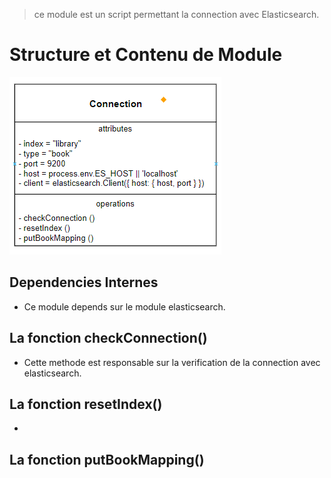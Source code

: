 > ce module est un script permettant la connection avec Elasticsearch.

# Structure et Contenu de Module

![connection_Module](https://github.com/Nhaila-Abdessamad/Full-text-search-docs-noCodeV/blob/main/Server/figs/connection.PNG)


## Dependencies  Internes
- Ce module depends sur le module elasticsearch.


## La fonction checkConnection()
- Cette methode est responsable sur la verification de la connection avec elasticsearch.



## La fonction resetIndex()
- 



## La fonction putBookMapping()
